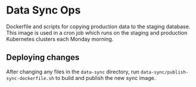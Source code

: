 # Data Sync Ops

Dockerfile and scripts for copying production data to the staging database.
This image is used in a cron job which runs on the staging and production Kubernetes
clusters each Monday morning.

## Deploying changes

After changing any files in the `data-sync` directory,
run `data-sync/publish-sync-dockerfile.sh` to build and publish the
new sync image.
